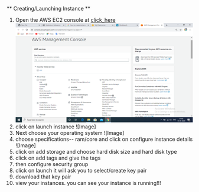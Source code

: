 ** Creating/Launching Instance **
1. Open the AWS EC2 console at [click_here](https://console.aws.amazon.com/ec2/)
![Image](https://github.com/akshay-d357/akshay/blob/master/Screenshot%20(359).png)
2. click on launch instance
![Image]
3. Next choose your operating system
![Image]
4. choose specifications-- ram/core and click on configure instance details
![Image]
5. click on add storage and choose hard disk size and hard disk type
6. click on add tags and give the tags
7. then configure security group
8. click on launch it will ask you to select/create key pair 
9. download that key pair 
10. view your instances. you can see your instance is running!!!
